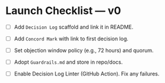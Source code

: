 <!-- status: stub; target: 150+ words -->
<!-- status: stub; target: 150+ words -->
<!-- status: stub; target: 150+ words -->
<!-- status: stub; target: 150+ words -->
<!-- status: stub; target: 150+ words -->
<!-- status: stub; target: 150+ words -->
# Launch Checklist — v0

- [ ] Add `Decision Log` scaffold and link it in README.
- [ ] Add `Concord Mark` with link to first decision log.
- [ ] Set objection window policy (e.g., 72 hours) and quorum.
- [ ] Adopt `Guardrails.md` and store in repo/docs.
- [ ] Enable Decision Log Linter (GitHub Action). Fix any failures.







